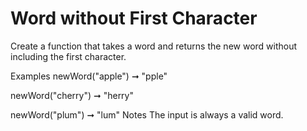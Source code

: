 # Word without First Character

Create a function that takes a word and returns the new word without including the first character.

Examples
newWord("apple") ➞ "pple"

newWord("cherry") ➞ "herry"

newWord("plum") ➞ "lum"
Notes
The input is always a valid word.

